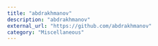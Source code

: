 ```yaml
---
title: "abdrakhmanov"
description: "abdrakhmanov"
external_url: "https://github.com/abdrakhmanov"
category: "Miscellaneous"
---
```

